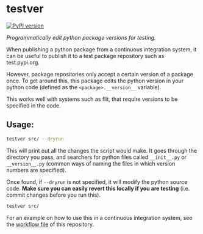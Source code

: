 # testver

[![PyPI version](https://badge.fury.io/py/testver.svg)](https://badge.fury.io/py/testver)

*Programmatically edit python package versions for testing.*

When publishing a python package from a continuous integration system, it can
be useful to publish it to a test package repository such as test.pypi.org.

However, package repositories only accept a certain version of a package once.
To get around this, this package edits the python version in your python code
(defined as the `<package>.__version__` variable).

This works well with systems such as flit, that require versions to be
specified in the code.

## Usage:

```bash
testver src/ --dryrun
```

This will print out all the changes the script would make. It goes through the
directory you pass, and searchers for python files called `__init__.py` or
`__version__.py` (common ways of naming the files in which version numbers
are specified).

Once found, if `--dryrun` is not specified, it will modify the python source
code. **Make sure you can easily revert this locally if you are testing**
(i.e. commit changes before you run this).

```bash
testver src/
```

For an example on how to use this in a continuous integration system, see
the 
[workflow file](https://github.com/janfreyberg/testver/blob/master/.github/workflows/test.yml#L39#L52)
of this repository.
